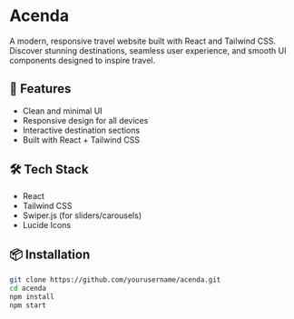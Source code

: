 # Acenda
A modern, responsive travel website built with React and Tailwind CSS. Discover stunning destinations, seamless user experience, and smooth UI components designed to inspire travel.

## 🚀 Features

- Clean and minimal UI
- Responsive design for all devices
- Interactive destination sections
- Built with React + Tailwind CSS

## 🛠 Tech Stack

- React
- Tailwind CSS
- Swiper.js (for sliders/carousels)
- Lucide Icons

## 📦 Installation

```bash
git clone https://github.com/yourusername/acenda.git
cd acenda
npm install
npm start
